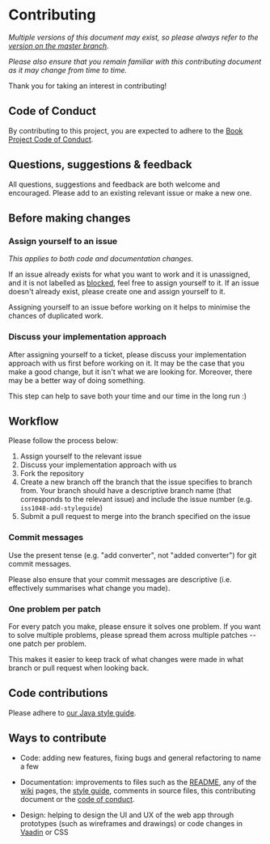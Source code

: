 # Contributing

*Multiple versions of this document may exist, so please always refer to the [version on the master branch](https://github.com/knjk04/book-project/edit/master/CONTRIBUTING.md).*

*Please also ensure that you remain familiar with this contributing document as it may change from time to time.*

Thank you for taking an interest in contributing!

## Code of Conduct

By contributing to this project, you are expected to adhere to the [Book Project Code of Conduct](https://github.com/knjk04/book-project/blob/master/CODE_OF_CONDUCT.md). 

## Questions, suggestions & feedback

All questions, suggestions and feedback are both welcome and encouraged. Please add to an existing relevant issue or make a new one.

## Before making changes

### Assign yourself to an issue

*This applies to both code and documentation changes.*

If an issue already exists for what you want to work and it is unassigned, and it is not labelled as [blocked](https://github.com/knjk04/book-project/labels/blocked), feel free to assign yourself to it. If an issue doesn't already exist, please create one and assign yourself to it. 

Assigning yourself to an issue before working on it helps to minimise the chances of duplicated work.

### Discuss your implementation approach

After assigning yourself to a ticket, please discuss your implementation approach with us first before working on it. It may be the case that you make a good change, but it isn't what we are looking for. Moreover, there may be a better way of doing something.

This step can help to save both your time and our time in the long run :)

## Workflow

Please follow the process below:

1. Assign yourself to the relevant issue
2. Discuss your implementation approach with us
3. Fork the repository
4. Create a new branch off the branch that the issue specifies to branch from. Your branch should have a descriptive branch name (that corresponds to the relevant issue) and include the issue number (e.g. `iss1048-add-styleguide`)
5. Submit a pull request to merge into the branch specified on the issue

### Commit messages

Use the present tense (e.g. "add converter", not "added converter") for git commit messages.

Please also ensure that your commit messages are descriptive (i.e. effectively summarises what change you made).

### One problem per patch

For every patch you make, please ensure it solves one problem. If you want to solve multiple problems, please spread them across multiple patches -- one patch per problem.

This makes it easier to keep track of what changes were made in what branch or pull request when looking back.

## Code contributions

Please adhere to [our Java style guide](https://github.com/knjk04/book-project/blob/master/STYLEGUIDE.md).

## Ways to contribute

- Code: adding new features, fixing bugs and general refactoring to name a few

- Documentation: improvements to files such as the [README](https://github.com/knjk04/book-project/blob/master/README.md), any of the [wiki](https://github.com/knjk04/book-project/wiki) pages, the [style guide](https://github.com/knjk04/book-project/blob/master/STYLEGUIDE.md), comments in source files, this contributing document or the [code of conduct](https://github.com/knjk04/book-project/blob/master/CODE_OF_CONDUCT.md).

- Design: helping to design the UI and UX of the web app through prototypes (such as wireframes and drawings) or code changes in [Vaadin](https://vaadin.com/) or CSS
